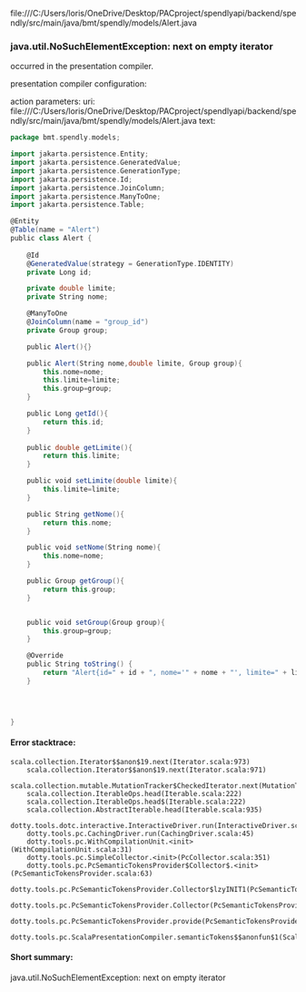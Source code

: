 file:///C:/Users/loris/OneDrive/Desktop/PACproject/spendlyapi/backend/spendly/src/main/java/bmt/spendly/models/Alert.java
### java.util.NoSuchElementException: next on empty iterator

occurred in the presentation compiler.

presentation compiler configuration:


action parameters:
uri: file:///C:/Users/loris/OneDrive/Desktop/PACproject/spendlyapi/backend/spendly/src/main/java/bmt/spendly/models/Alert.java
text:
```scala
package bmt.spendly.models;

import jakarta.persistence.Entity;
import jakarta.persistence.GeneratedValue;
import jakarta.persistence.GenerationType;
import jakarta.persistence.Id;
import jakarta.persistence.JoinColumn;
import jakarta.persistence.ManyToOne;
import jakarta.persistence.Table;

@Entity
@Table(name = "Alert")
public class Alert {
    
    @Id
    @GeneratedValue(strategy = GenerationType.IDENTITY)
    private Long id;

    private double limite;
    private String nome;

    @ManyToOne
    @JoinColumn(name = "group_id")
    private Group group;

    public Alert(){}

    public Alert(String nome,double limite, Group group){
        this.nome=nome;
        this.limite=limite;
        this.group=group;
    }

    public Long getId(){
        return this.id;
    }
    
    public double getLimite(){
        return this.limite;
    }

    public void setLimite(double limite){
        this.limite=limite;
    }

    public String getNome(){
        return this.nome;
    }

    public void setNome(String nome){
        this.nome=nome;
    }

    public Group getGroup(){
        return this.group;
    }


    public void setGroup(Group group){
        this.group=group;
    }

    @Override
    public String toString() {
        return "Alert{id=" + id + ", nome='" + nome + "', limite=" + limite + ", groupId=" + (group != null ? group.getId() : null) + "}";
    }



    
}

```



#### Error stacktrace:

```
scala.collection.Iterator$$anon$19.next(Iterator.scala:973)
	scala.collection.Iterator$$anon$19.next(Iterator.scala:971)
	scala.collection.mutable.MutationTracker$CheckedIterator.next(MutationTracker.scala:76)
	scala.collection.IterableOps.head(Iterable.scala:222)
	scala.collection.IterableOps.head$(Iterable.scala:222)
	scala.collection.AbstractIterable.head(Iterable.scala:935)
	dotty.tools.dotc.interactive.InteractiveDriver.run(InteractiveDriver.scala:164)
	dotty.tools.pc.CachingDriver.run(CachingDriver.scala:45)
	dotty.tools.pc.WithCompilationUnit.<init>(WithCompilationUnit.scala:31)
	dotty.tools.pc.SimpleCollector.<init>(PcCollector.scala:351)
	dotty.tools.pc.PcSemanticTokensProvider$Collector$.<init>(PcSemanticTokensProvider.scala:63)
	dotty.tools.pc.PcSemanticTokensProvider.Collector$lzyINIT1(PcSemanticTokensProvider.scala:63)
	dotty.tools.pc.PcSemanticTokensProvider.Collector(PcSemanticTokensProvider.scala:63)
	dotty.tools.pc.PcSemanticTokensProvider.provide(PcSemanticTokensProvider.scala:88)
	dotty.tools.pc.ScalaPresentationCompiler.semanticTokens$$anonfun$1(ScalaPresentationCompiler.scala:111)
```
#### Short summary: 

java.util.NoSuchElementException: next on empty iterator